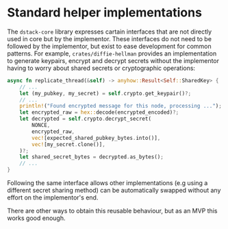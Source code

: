 # Standard helper implementations

The `dstack-core` library expresses cartain interfaces that are not directly used in core but by the implementor. These interfaces do not need to be followed by the implementor, but exist to ease development for common patterns. For example, `crates/diffie-hellman` provides an implementation to generate keypairs, encrypt and decrypt secrets without the implementor having to worry about shared secrets or cryptographic operations:

```rust
async fn replicate_thread(&self) -> anyhow::Result<Self::SharedKey> {
    // ...
    let (my_pubkey, my_secret) = self.crypto.get_keypair()?;
    // ...
    println!("Found encrypted message for this node, processing ...");
    let encrypted_raw = hex::decode(encrypted_encoded)?;
    let decrypted = self.crypto.decrypt_secret(
        NONCE,
        encrypted_raw,
        vec![expected_shared_pubkey_bytes.into()],
        vec![my_secret.clone()],
    )?;
    let shared_secret_bytes = decrypted.as_bytes();
    // ...
}
```

Following the same interface allows other implementations (e.g using a different secret sharing method) can be automatically swapped without any effort on the implementor's end.

There are other ways to obtain this reusable behaviour, but as an MVP this works good enough.

